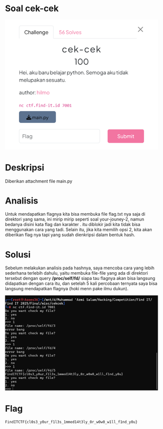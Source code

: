 # Soal cek-cek #

![Soal](cek-cek.png)

# Deskripsi #

Diberikan attachment file main.py

# Analisis #

Untuk mendapatkan flagnya kita bisa membuka file flag.txt nya saja di direktori yang sama, ini mirip mirip seperti soal your-jouney-2, namun bedanya disini kata flag dan karakter . itu diblokir jadi kita tidak bisa menggunakan cara yang tadi. Selain itu, jika kita memilih opsi 2, kita akan diberikan flag nya tapi yang sudah dienkripsi dalam bentuk hash.

# Solusi #

Sebelum melakukan analisis pada hashnya, saya mencoba cara yang lebih sederhana terlebih dahulu, yaitu membuka file-file yang ada di direktori tersebut dengan query **/proc/self/fd/** siapa tau flagnya akan bisa langsung didapatkan dengan cara itu, dan setelah 5 kali percobaan ternyata saya bisa langsung mendapatkan flagnya (hoki menn pake ilmu dukun).

![jawaban](ans.png)

# Flag #
```Flag
FindITCTF{cl0s3_y0ur_f1l3s_1mmed14t3ly_0r_w0w0_w1ll_f1nd_y0u}
````
